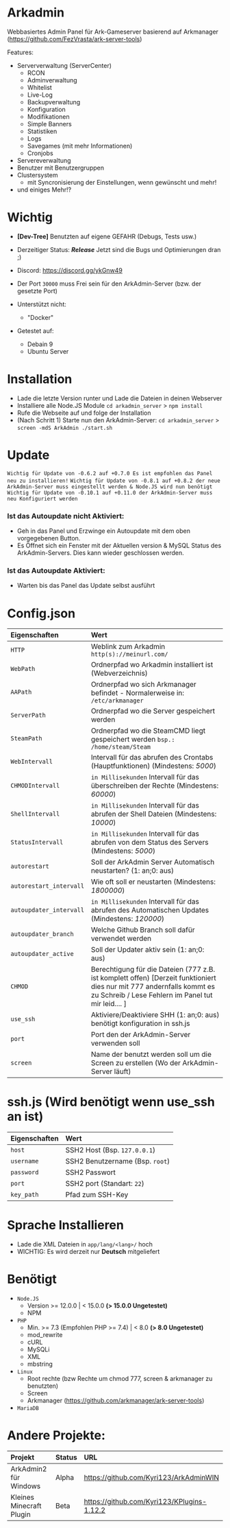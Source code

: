 # Arkadmin 

Webbasiertes Admin Panel für Ark-Gameserver basierend auf Arkmanager (https://github.com/FezVrasta/ark-server-tools)

Features:
- Serververwaltung (ServerCenter)
  - RCON
  - Adminverwaltung
  - Whitelist
  - Live-Log
  - Backupverwaltung
  - Konfiguration
  - Modifikationen
  - Simple Banners
  - Statistiken
  - Logs
  - Savegames (mit mehr Informationen)
  - Cronjobs
- Servereverwaltung
- Benutzer mit Benutzergruppen
- Clustersystem
   - mit Syncronisierung der Einstellungen, wenn gewünscht und mehr!
- und einiges Mehr!? 

# Wichtig

- **[Dev-Tree]** Benutzten auf eigene GEFAHR (Debugs, Tests usw.)
- Derzeitiger Status: ***Release*** Jetzt sind die Bugs und Optimierungen dran ;)
- Discord: https://discord.gg/ykGnw49
- Der Port `30000` muss Frei sein für den ArkAdmin-Server (bzw. der gesetzte Port)

- Unterstützt nicht:
  - "Docker"

- Getestet auf:
  - Debain 9
  - Ubuntu Server
  
# Installation

- Lade die letzte Version runter und Lade die Dateien in deinen Webserver
- Installiere alle Node.JS Module `cd arkadmin_server` > `npm install`
- Rufe die Webseite auf und folge der Installation
- (Nach Schritt 1) Starte nun den ArkAdmin-Server: `cd arkadmin_server` > `screen -mdS ArkAdmin ./start.sh`

# Update

`Wichtig für Update von -0.6.2 auf +0.7.0 Es ist empfohlen das Panel neu zu installieren!`
`Wichtig für Update von -0.8.1 auf +0.8.2 der neue ArkAdmin-Server muss eingestellt werden & Node.JS wird nun benötigt`
`Wichtig für Update von -0.10.1 auf +0.11.0 der ArkAdmin-Server muss neu Konfiguriert werden`

### Ist das Autoupdate nicht Aktiviert:
- Geh in das Panel und Erzwinge ein Autoupdate mit dem oben vorgegebenen Button.
- Es Öffnet sich ein Fenster mit der Aktuellen version & MySQL Status des ArkAdmin-Servers. Dies kann wieder geschlossen werden.

### Ist das Autoupdate Aktiviert:
- Warten bis das Panel das Update selbst ausführt

# Config.json

| Eigenschaften           | Wert | 
| :---                    | :--- |
| `HTTP`                  | Weblink zum Arkadmin `http(s)://meinurl.com/` |
| `WebPath`               | Ordnerpfad wo Arkadmin installiert ist (Webverzeichnis) |
| `AAPath`                | Ordnerpfad wo sich Arkmanager befindet - Normalerweise in: `/etc/arkmanager`  |
| `ServerPath`            | Ordnerpfad wo die Server gespeichert werden |
| `SteamPath`             | Ordnerpfad wo die SteamCMD liegt gespeichert werden `bsp.: /home/steam/Steam` |
| `WebIntervall`          | Intervall für das abrufen des Crontabs (Hauptfunktionen) (Mindestens: *5000*) |
| `CHMODIntervall`        | `in Millisekunden` Intervall für das überschreiben der Rechte (Mindestens: *60000*) |
| `ShellIntervall`        | `in Millisekunden` Intervall für das abrufen der Shell Dateien (Mindestens: *10000*) |
| `StatusIntervall`       | `in Millisekunden` Intervall für das abrufen von dem Status des Servers (Mindestens: *5000*) |
| `autorestart`           | Soll der ArkAdmin Server Automatisch neustarten? (1: an;0: aus) |
| `autorestart_intervall` | Wie oft soll er neustarten (Mindestens: *1800000*) |
| `autoupdater_intervall` | `in Millisekunden` Intervall für das abrufen des Automatischen Updates (Mindestens: *120000*) |
| `autoupdater_branch`    | Welche Github Branch soll dafür verwendet werden |
| `autoupdater_active`    | Soll der Updater aktiv sein (1: an;0: aus)  |
| `CHMOD`                 | Berechtigung für die Dateien (777 z.B. ist komplett offen) [Derzeit funktioniert dies nur mit 777 andernfalls kommt es zu Schreib / Lese Fehlern im Panel tut mir leid.... ] |
| `use_ssh`               | Aktiviere/Deaktiviere SHH (1: an;0: aus) benötigt konfiguration in ssh.js |
| `port`                  | Port den der ArkAdmin-Server verwenden soll |
| `screen`                | Name der benutzt werden soll um die Screen zu erstellen (Wo der ArkAdmin-Server läuft) |

# ssh.js (Wird benötigt wenn use_ssh an ist)

| Eigenschaften | Wert | 
| :---          | :--- |
| `host`        | SSH2 Host (Bsp. `127.0.0.1`) |
| `username`    | SSH2 Benutzername (Bsp. `root`) |
| `password`    | SSH2 Passwort  |
| `port`        | SSH2 port (Standart: `22`) |
| `key_path`    | Pfad zum SSH-Key |

# Sprache Installieren

- Lade die XML Dateien in `app/lang/<lang>/` hoch 
- WICHTIG: Es wird derzeit nur **Deutsch** mitgeliefert 

# Benötigt

- `Node.JS` 
  - Version >= 12.0.0 | < 15.0.0 **(> 15.0.0 Ungetestet)**
  - NPM
- `PHP` 
  - Min. >= 7.3 (Empfohlen PHP >= 7.4) | < 8.0 **(> 8.0 Ungetestet)**
  - mod_rewrite
  - cURL
  - MySQLi
  - XML
  - mbstring
- `Linux` 
  - Root rechte (bzw Rechte um chmod 777, screen & arkmanager zu benutzten)
  - Screen
  - Arkmanager (https://github.com/arkmanager/ark-server-tools)
- `MariaDB` 

# Andere Projekte:
| Projekt                     | Status          | URL | 
| :---                        | :---            | :--- |
| ArkAdmin2 für Windows       | Alpha           | https://github.com/Kyri123/ArkAdminWIN |
| Kleines Minecraft Plugin    | Beta            | https://github.com/Kyri123/KPlugins-1.12.2 |